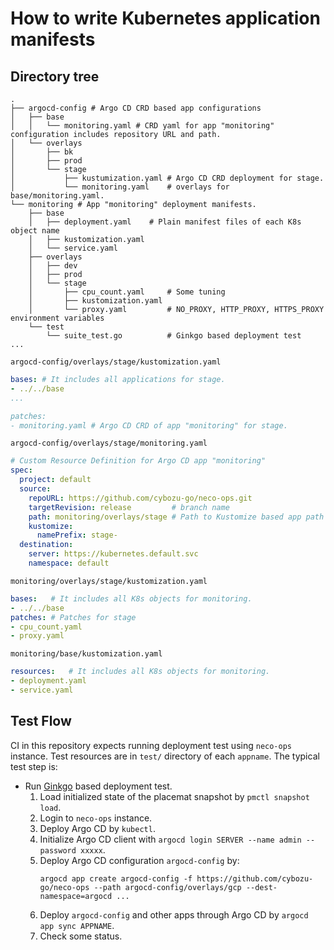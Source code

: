 How to write Kubernetes application manifests
=============================================

Directory tree
--------------

```console
.
├── argocd-config # Argo CD CRD based app configurations
│   ├── base
│   │   └── monitoring.yaml # CRD yaml for app "monitoring" configuration includes repository URL and path.
│   └── overlays
│       ├── bk
│       ├── prod
│       └── stage
│           ├── kustumization.yaml # Argo CD CRD deployment for stage.
│           └── monitoring.yaml    # overlays for base/monitoring.yaml.
└── monitoring # App "monitoring" deployment manifests.
    ├── base
    │   ├── deployment.yaml    # Plain manifest files of each K8s object name
    │   ├── kustomization.yaml
    │   └── service.yaml
    ├── overlays
    │   ├── dev
    │   ├── prod
    │   └── stage
    │       ├── cpu_count.yaml     # Some tuning
    │       ├── kustomization.yaml
    │       └── proxy.yaml         # NO_PROXY, HTTP_PROXY, HTTPS_PROXY environment variables
    └── test
        └── suite_test.go          # Ginkgo based deployment test
...
```

`argocd-config/overlays/stage/kustomization.yaml`
```yaml
bases: # It includes all applications for stage.
- ../../base
...

patches:
- monitoring.yaml # Argo CD CRD of app "monitoring" for stage.
```

`argocd-config/overlays/stage/monitoring.yaml`
```yaml
# Custom Resource Definition for Argo CD app "monitoring"
spec:
  project: default
  source:
    repoURL: https://github.com/cybozu-go/neco-ops.git
    targetRevision: release         # branch name
    path: monitoring/overlays/stage # Path to Kustomize based app path
    kustomize:
      namePrefix: stage-
  destination:
    server: https://kubernetes.default.svc
    namespace: default
```

`monitoring/overlays/stage/kustomization.yaml`
```yaml
bases:   # It includes all K8s objects for monitoring.
- ../../base
patches: # Patches for stage
- cpu_count.yaml
- proxy.yaml
```

`monitoring/base/kustomization.yaml`
```yaml
resources:   # It includes all K8s objects for monitoring.
- deployment.yaml
- service.yaml
```

Test Flow
---------

CI in this repository expects running deployment test using `neco-ops` instance. Test resources are in `test/` directory of each `appname`.
The typical test step is:

- Run [Ginkgo][] based deployment test.
    1. Load initialized state of the placemat snapshot by `pmctl snapshot load`.
    2. Login to `neco-ops` instance.
    3. Deploy Argo CD by `kubectl`.
    4. Initialize Argo CD client with `argocd login SERVER --name admin --password xxxxx`.
    5. Deploy Argo CD configuration `argocd-config` by:
        ```console
        argocd app create argocd-config -f https://github.com/cybozu-go/neco-ops --path argocd-config/overlays/gcp --dest-namespace=argocd ...
        ````
    6. Deploy `argocd-config` and other apps through Argo CD by `argocd app sync APPNAME`.
    7. Check some status.

[Ginkgo]: https://github.com/onsi/ginkgo
